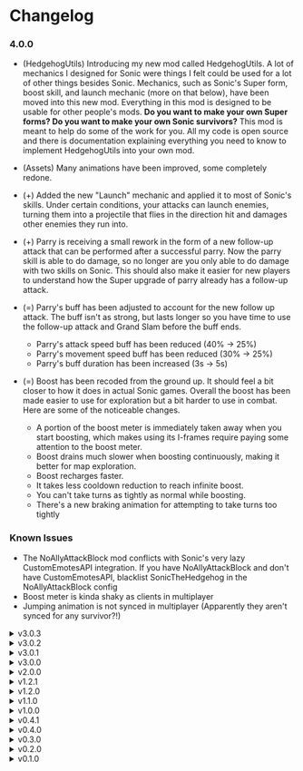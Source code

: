 # Changelog

### 4.0.0

 - (HedgehogUtils) Introducing my new mod called HedgehogUtils. A lot of mechanics I designed for Sonic were things I felt could be used for a lot of other things besides Sonic. Mechanics, such as Sonic's Super form, boost skill, and launch mechanic (more on that below), have been moved into this new mod. Everything in this mod is designed to be usable for other people's mods. **Do you want to make your own Super forms? Do you want to make your own Sonic survivors?** This mod is meant to help do some of the work for you. All my code is open source and there is documentation explaining everything you need to know to implement HedgehogUtils into your own mod.

 - (Assets) Many animations have been improved, some completely redone.

 - (+) Added the new "Launch" mechanic and applied it to most of Sonic's skills. Under certain conditions, your attacks can launch enemies, turning them into a projectile that flies in the direction hit and damages other enemies they run into.

 - (+) Parry is receiving a small rework in the form of a new follow-up attack that can be performed after a successful parry. Now the parry skill is able to do damage, so no longer are you only able to do damage with two skills on Sonic. This should also make it easier for new players to understand how the Super upgrade of parry already has a follow-up attack.
 
 - (=) Parry's buff has been adjusted to account for the new follow up attack. The buff isn't as strong, but lasts longer so you have time to use the follow-up attack and Grand Slam before the buff ends.
     - Parry's attack speed buff has been reduced (40% -> 25%)
	 - Parry's movement speed buff has been reduced (30% -> 25%)
	 - Parry's buff duration has been increased (3s -> 5s)
 
 - (=) Boost has been recoded from the ground up. It should feel a bit closer to how it does in actual Sonic games. Overall the boost has been made easier to use for exploration but a bit harder to use in combat. Here are some of the noticeable changes.
     - A portion of the boost meter is immediately taken away when you start boosting, which makes using its I-frames require paying some attention to the boost meter.
	 - Boost drains much slower when boosting continuously, making it better for map exploration.
	 - Boost recharges faster.
	 - It takes less cooldown reduction to reach infinite boost.
	 - You can't take turns as tightly as normal while boosting.
	 - There's a new braking animation for attempting to take turns too tightly

### Known Issues
 - The NoAllyAttackBlock mod conflicts with Sonic's very lazy CustomEmotesAPI integration. If you have NoAllyAttackBlock and don't have CustomEmotesAPI, blacklist SonicTheHedgehog in the NoAllyAttackBlock config
 - Boost meter is kinda shaky as clients in multiplayer
 - Jumping animation is not synced in multiplayer (Apparently they aren't synced for any survivor?!)

<details>
<summary>v3.0.3</summary>

 - (Assets) Added a loading screen sprite of Sonic if LoadingScreenFix is installed
 
 - (Assets) Redone boost VFX
 
 - (Bug Fix) Fixed for SOTS Phase 1
</details>
 
<details>
<summary>v3.0.2</summary>

 - (Assets) Added an inspect description to the Chaos Emeralds

 - (Bug Fix) Removed obnoxious TestState spam in the logs
 - (Bug Fix) Holding Sonic Boom now properly stacks Luminous Shot

 - (Optimization) Optimized some stuff with item pickups. You should see less log statements about items needed for transforming if you use stuff like Aerolt

 - (Config) Added a new config option that handles how Chaos Emeralds are shared between players, letting you be more restrictive with who gets to activate the Super form when emeralds are split between players
 - (Config) Added a new config option to announce in chat when someone transforms into their Super form
 </details>
 
<details>
<summary>v3.0.1</summary>

 - (Dependency) Forgot R2API_Items... oops
</details>

<details>
<summary>v3.0.0</summary>
 SOTS update came at a bit of an awkward time. At this point i'm like 90% done with the complete rewrite of Super forms but not quite at the point I want to be. Still, I don't want to keep people waiting without a Sonic mod so custom super form mod compatibility will come next update.
 Almost everything related to Super Sonic has been rewritten. For most players, the difference won't be too noticeable, but this will soon allow other modders to make their own Super forms for Sonic or for any other survivor. ~~Next update~~ Next major update will include this and will likely be the final update I make to the Sonic mod.

 - (Assets) Added a new sound for when Chaos Emeralds are purchased
 - (Assets) Reworded Chaos Emerald descriptions, mostly for parity with base game descriptions

 - (+) ALL survivors are now able to turn Super with the Chaos Emeralds

 - (Bug Fix) Fixed mastery achievement often not being unlocked when it should have
 - (Bug Fix) Fixed errors causing broken run history to be generated
 - (Bug Fix) Fixed yellow glow staying when losing Super form while boosting

 - (Compatibility) Added LookingGlass compatibility with buff descriptions and Chaos Emerald information

 - (Config) Added new config options for controlling the number of Chaos Emeralds that can spawn each stage
 - (Config) Added a new config option for allowing Chaos Emeralds to spawn even if no one is playing Sonic
 - (Config) Added a new config option for changing the price of Chaos Emeralds
 - (Config) Added a new config option for allowing the Chaos Emeralds to not be consumed after being used
 
 - (Dependency) Removed dependency on R2API, instead using the separate R2API modules
 - (Dependency) Added LoopingSoundFix as a dependency. I noticed some issues with Super Grand Slam rain projectile looping its sound for the entire stage so it's here just in case. If you don't want it, it can be removed
</details>

<details>
<summary>v2.0.0</summary>

 - (New Form) Added Super Sonic and collectable Chaos Emeralds
 
 - (New Skin) Added a new mastery skin. Thanks to FORCED_REASSEMBLY for the help with making it (Can also be unlocked through the config)
 
 - (Assets) Adjustments to most animations
 - (Assets) Adjustments to many VFX
 - (Assets) Added custom buff icons to Sonic's armor when homing attacking
 
 - (Logbook) Added logbook entries for Sonic. Chaos Emerald logs coming soon
 
 - (+) Flat cooldown reduction (Purity) now increases the boost cap more (25 -> 33.3)
 
 - (Bug Fix) Homing targeting has been adjusted so it now works with Artifact of Chaos
 - (Bug Fix) Homing Attack and Grand Slam movement slows down when approaching enemies so you won't overshoot at high speeds
 - (Bug Fix) Fixed strange movement involving melee and extreme attack speed
 
 - (Read Me) Completely redecorated it with tables and images
 </details>

<details>
<summary>v1.2.1</summary>

 - (Bug Fix) Probably fixed NREs from alt secondary skill achievement
 
 </details>

<details>
<summary>v1.2.0</summary>

 - (New Skill) Added a new alternate secondary skill. This can be unlocked by completing a newly added achievement (Or just unlocking it with the config)
 - (New Skill/Compatibility) Added support for StandaloneAncientScepter. Upgrade Boost into Thundering Boost, dealing damage to enemies you run through

 - (Assets) Small adjustments to most VFX
 - (Assets) Small adjustments to a few animations
 - (Assets) Created new "Homing" keyword and added it to applicable skill descriptions
 
 - (+) Boost speed scaling has been adjusted to increase base move speed and move speed multipliers (Default movement speed is the same, but scales better with other movement speed buffs)
 - (+) Momentum passive now has a unique interaction with flying. While flying, build momentum by moving in a straight line
 - (=) The camera now zooms out while boosting
 
 - (Bug Fix) Fixed cases where Sonic's primary wasn't proccing shuriken
 
 - (QoL) Using Grand Slam without a target and then hitting something will now set that enemy as the target for the rest of the attack (I've been trying to do this from the very beginning)
 
 - (Read Me) Added a section listing compatible mods
 - (Changelog) Put older patch notes into dropdown menus
 
 </details>

<details>
<summary>v1.1.0</summary>

 - (Assets) Many animations have been changed slightly
 - (Assets) A new animation has been added for entering boost while standing still

 - (+) Movement while meleeing has been adjusted, giving slightly more movement based on movement speed
 - (+) Using Grand Slam without a target now goes further
 - (=) Adjusted hit stop for melee and homing attack
 - (-) Max targeting range of all homing skills has been reduced
 
 - (Bug Fix) Melee and homing attack sounds no longer desync

 - (QoL) There is now a reticle for aiming homing skills
 - (QoL) New config option for whether homing attacks require a key press to be triggered or whether they can be activated by holding the key down
 
 - (Read Me) Removed mention of homing skills scaling with sprint speed (Sprint speed is jank and I can't get the scaling to work)

</details>

<details>
<summary>v1.0.0</summary>

 - (Assets) The following sound effects have been added
     - Jumping
	 - Starting melee attacks
	 - Landing melee attacks
	 - Starting a homing attack
	 - Landing a homing attack
	 - Firing a sonic boom
	 - Landing a sonic boom
	 - Boosting
	 - Switching between boost types
	 - Charging a Grand Slam
	 - Landing each hit of Grand Slam
	 - Dying
 - (Assets) Updated all icons
 
 - (+) Bandolier now restores a small portion of the boost meter
 - (=) Walking speed reduced but sprinting speed multiplier increased, max speed stays the same (10 and 1.45 -> 8.5 and 1.7)
 
 - (Bug Fix) Replaced v0.4.1's temporary fix to passive skill stuff with a permanent fix
 - (Bug Fix) Fixed small bug with the speed decrease of the momentum passive
 - (Bug Fix) Fixed being permanently stuck after using a homing skill with 0 movement speed
 - (Bug Fix) With the power of extreme jank, Malachite Aspects no longer break every bone in Sonic's body. All jitter bones placed on Sonic will be forcefully removed
 - (Bug Fix) Exiting boost mid-air no longer stops the jump ball animation
 
 - (Compatibility) RiskOfOptions compatibility with settings to adjust boost meter positioning
 - (Compatibility) BetterUI compatibility

 - (Read Me) Added momentum passive and general information about Sonic to the read me
 
</details>

<details>
<summary>v0.4.1</summary>

 - (Optimization) Stat changes now mark stats as dirty instead of calling recalc directly
 
 - (Bug Fix) Temporary band-aid fix to issue with Sonic's passive skill and passive skill family
 
</details>

<details>
<summary>v0.4.0</summary>

 - (New Skill) Added the Momentum passive. This passive makes Sonic speed up when running down hill and slow down when running up hill

 - (Assets) New VFX has been added for the following
     - Starting boost
	 - Starting power boost
	 - Starting a homing attack
	 - Landing a homing attack
	 - Landing any melee attack
	 - Landing the final kick of Grand Slam
 - (Assets) The boost meter will now glow when power boosting
 - (Assets) Added ending text
 - (Assets) Slight tweaks to skill icons
 
 - (Bug Fix) The max time you can spend in Grand Slam's final kick now scales with movement speed, so low movement speed doesn't stop the attack from landing
 
 - (Compatibility) MULTIPLAYER COMPATIBILITY YEEEEAAAHHH
 - (Compatibility) Mostly moved from On.RecalculateStats to RecalculateStatsAPI (RecalculateStatsAPI where is my acceleration stat)
 - (Compatibility) CustomEmotesAPI support
 - (Compatibility) Sonic will now have proper movement and infinite mid-air boosts while flying (Milky Chrysalis)
 - (Compatibility) The slow descent at the end of Milky Chrysalis can now be cancelled by using any homing skill
 - (Compatibility) Sonic is now compatible with utility skill replacements (For the 0 people who would want to replace Boost with Essence of Heresy)

</details>

<details>
<summary>v0.3.0</summary>

 - (Assets) T-Posing no more! The following animations have been added
     - Jumping
	 - Spinning in a ball
	 - Grand Slam's final kick
	 - Ascending/Descending
	 - Dying
	 - Idle animation for not moving for a while
 - (Assets) The boost meter has been redone with these new features
     - No longer breaks from changes in screen resolution
	 - Now has custom visuals to show changes in the boost cap
	 - Infinite boost icon now properly fades away like the normal boost meter does
 - (Assets) Added some vfx to Sonic to indicate power boosting
 - (Assets) Skill descriptions changed slightly

 - (+) Flat cooldown reduction (Purity) now increases the boost cap much more (10 -> 25)
 - (=) Boost speed and power boost speed have been adjusted to make the difference more noticeable (40/60 -> 35/65)
 - (-) The auto-targeting of the final hit of Grand Slam can no longer track upwards

 - (Bug Fix) Fixed boost sometimes not switching between normal and power boost speeds
 - (Bug Fix) Fixed permanent invincibility involving Grand Slam and Volcanic Egg
 
</details>
 
<details>
<summary>v0.2.0</summary>

 - (Assets) Redone textures
 - (Assets) Made visuals for the Sonic Boom projectile
 - (Assets) Small tweaks to some vfx
 - (Assets) Added skill icons
 
 - (+) Melee hitboxes are now slightly larger
 - (+) The final hit of Grand Slam now does more knockback
 - (=) Sonic Boom and the start-up of Grand Slam now slow to a stop instead of stopping immediately
 - (=) Sonic Boom projectile is now smaller to make it collide with the floor less
 - (-) The repeated attacks of Grand Slam can no longer kill
 
 - (Bug Fix) Missing the final kick of Grand Slam will now set your velocity to 0, preventing fall damage
 - (Bug Fix) Fixed a lot of weird animation transitions
 - (Bug Fix) Picking up an item that gives additional utility skill stocks (Hardlight Afterburner) while grounded will now immediately restore all utility stocks
 - (Bug Fix) Sonic is no longer extra small in the character select screen (He's not THAT short)
 
</details>

<details>
<summary>v0.1.0</summary>

 - Initial Release
 
</details>